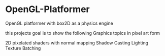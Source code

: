 # OpenGL-Platformer
OpenGL platformer with box2D as a physics engine

this projects goal is to show the following Graphics topics in pixel art form

2D pixelated shaders with normal mapping
Shadow Casting
Lighting
Texture Batching
